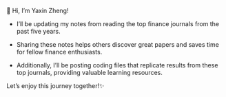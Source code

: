 👋 Hi, I’m Yaxin Zheng!

- I’ll be updating my notes from reading the top finance journals from the past five years. 

- Sharing these notes helps others discover great papers and saves time for fellow finance enthusiasts.

- Additionally, I’ll be posting coding files that replicate results from these top journals, providing valuable learning resources.

Let’s enjoy this journey together!✨

<!---
CN55555/CN55555 is a ✨ special ✨ repository because its `README.md` (this file) appears on your GitHub profile.
You can click the Preview link to take a look at your changes.
--->

